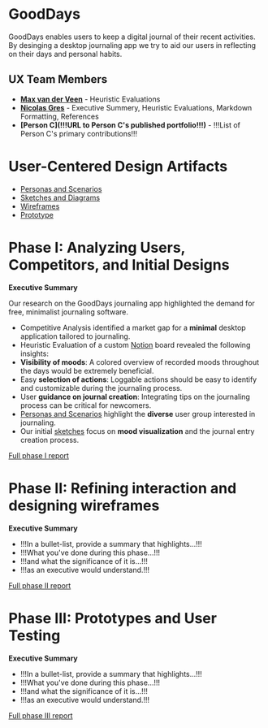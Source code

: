 <!-- !!! NOTE: Delete all parts of this file surrounded by three exclamation marks (including the exclamation marks themselves) and replace them with the appropriate content -- they are only instructions and shouldn't be in your report!!! -->

# GoodDays

<!-- !!!Brief introduction to the project and the problem it is intended to solve!!! -->

GoodDays enables users to keep a digital journal of their recent activities. By desinging a desktop journaling app we try to aid our users in reflecting on their days and personal habits.

## UX Team Members

* **[Max van der Veen](https://github.com/UsabilityEngineering/ux-journal-maxbutevil/)** - Heuristic Evaluations
* **[Nicolas Gres](https://github.com/UsabilityEngineering/ux-journal-ngres)** - Executive Summery, Heuristic Evaluations, Markdown Formatting, References
* **[Person C](!!!URL to Person C's published portfolio!!!)** - !!!List of Person C's primary contributions!!!

# User-Centered Design Artifacts
 
<!-- !!!For the following, add a PDF of your artifact to the repository and replace the # with the file name!!! -->

* [Personas and Scenarios](personas/)
* [Sketches and Diagrams](sketches/)
* [Wireframes](wireframes/)
* [Prototype](#)

# Phase I: Analyzing Users, Competitors, and Initial Designs

**Executive Summary**

Our research on the GoodDays journaling app highlighted the demand for free, minimalist journaling software.

- Competitive Analysis identified a market gap for a **minimal** desktop application tailored to journaling.
- Heuristic Evaluation of a custom [Notion](https://www.notion.so/gres/10b16469034880e590e9e7024b08de15?v=9569263f9390427290fbf03037c3dc3f) board revealed the following insights:
 - **Visibility of moods**: A colored overview of recorded moods throughout the days would be extremely beneficial.
 - Easy **selection of actions**: Loggable actions should be easy to identify and customizable during the journaling process.
 - User **guidance on journal creation**: Integrating tips on the journaling process can be critical for newcomers.
- [Personas and Scenarios](personas/) highlight the **diverse** user group interested in journaling.
- Our initial [sketches](sketches/) focus on **mood visualization** and the journal entry creation process.

[Full phase I report](phaseI/)

# Phase II: Refining interaction and designing wireframes

**Executive Summary**

* !!!In a bullet-list, provide a summary that highlights...!!!
* !!!What you've done during this phase...!!!
* !!!and what the significance of it is...!!!
* !!!as an executive would understand.!!!

[Full phase II report](phaseII/)

# Phase III: Prototypes and User Testing

**Executive Summary**

* !!!In a bullet-list, provide a summary that highlights...!!!
* !!!What you've done during this phase...!!!
* !!!and what the significance of it is...!!!
* !!!as an executive would understand.!!!

[Full phase III report](phaseIII/)
